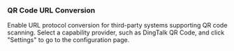  ### QR Code URL Conversion
Enable URL protocol conversion for third-party systems supporting QR code scanning. Select a capability provider, such as DingTalk QR Code, and click "Settings" to go to the configuration page.

